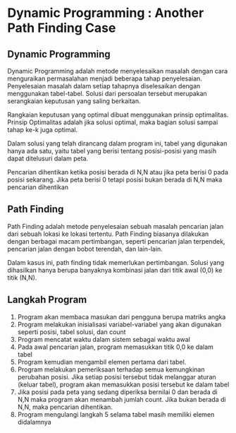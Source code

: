 # Dynamic Programming : Another Path Finding Case

## Dynamic Programming
Dynamic Programming adalah metode menyelesaikan masalah dengan cara menguraikan permasalahan menjadi beberapa tahap penyelesaian. Penyelesaian masalah dalam setiap tahapnya diselesaikan dengan menggunakan tabel-tabel. Solusi dari persoalan tersebut merupakan serangkaian keputusan yang saling berkaitan.

Rangkaian keputusan yang optimal dibuat menggunakan prinsip optimalitas. Prinsip Optimalitas adalah jika solusi optimal, maka bagian solusi sampai tahap ke-k juga optimal. 

Dalam solusi yang telah dirancang dalam program ini, tabel yang digunakan hanya ada satu, yaitu tabel yang berisi tentang posisi-posisi yang masih dapat ditelusuri dalam peta.

Pencarian dihentikan ketika posisi berada di N,N atau jika peta berisi 0 pada posisi sekarang. Jika peta berisi 0 tetapi posisi bukan berada di N,N maka pencarian dihentikan

## Path Finding
Path Finding adalah metode penyelesaian sebuah masalah pencarian jalan dari sebuah lokasi ke lokasi tertentu. Path Finding biasanya dilakukan dengan berbagai macam pertimbangan, seperti pencarian jalan terpendek, pencarian jalan dengan bobot terendah, dan lain-lain.

Dalam kasus ini, path finding tidak memerlukan pertimbangan. Solusi yang dihasilkan hanya berupa banyaknya kombinasi jalan dari titik awal (0,0) ke titik (N,N).

## Langkah Program
1. Program akan membaca masukan dari pengguna berupa matriks angka
2. Program melakukan inisialisasi variabel-variabel yang akan digunakan seperti posisi, tabel solusi, dan count
3. Program mencatat waktu dalam sistem sebagai waktu awal
4. Pada awal pencarian jalan, program memasukkan titik 0,0 ke dalam tabel
5. Program kemudian mengambil elemen pertama dari tabel.
6. Program melakukan pemeriksaan terhadap semua kemungkinan perubahan posisi. Jika setiap posisi tersebut tidak melanggar aturan (keluar tabel), program akan memasukkan posisi tersebut ke dalam tabel
7. Jika posisi pada peta yang sedang diperiksa bernilai 0 dan berada di N,N maka program akan menambah jumlah count. Jika bukan berada di N,N, maka pencarian dihentikan.
8. Program mengulangi langkah 5 selama tabel masih memiliki elemen didalamnya


